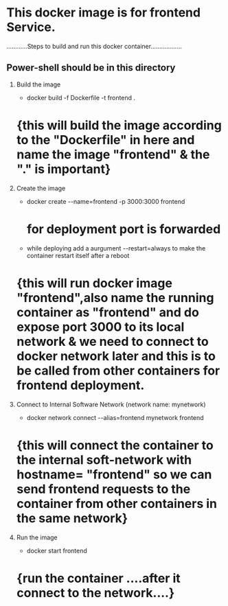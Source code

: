 # This docker image is for frontend Service.

............Steps to build and run this docker container..................
## Power-shell should be in this directory

1. Build the image
    + docker build -f Dockerfile -t frontend . 

    # {this will build the image according to the "Dockerfile" in here and name the image "frontend" & the "." is important}

2. Create the image
    + docker create --name=frontend -p 3000:3000 frontend 
      # for deployment port is forwarded

    + while deploying add a aurgument --restart=always to make the container restart itself after a reboot

    # {this will run docker image "frontend",also name the running container as "frontend" and do expose port 3000 to its local network & we need to connect to docker network later and this is to be called from other containers for frontend deployment.

3. Connect to Internal Software Network (network name: mynetwork)
    + docker network connect --alias=frontend mynetwork frontend

    # {this will connect the container to the internal soft-network with hostname= "frontend" so we can send frontend requests to the container from other containers in the same network}

4. Run the image
    + docker start frontend

    # {run the container ....after it connect to the network....}